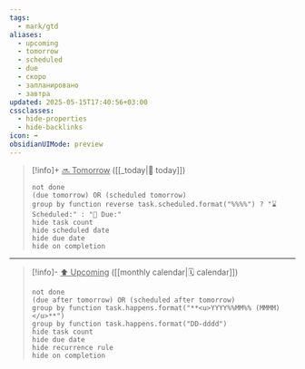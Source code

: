 ```yaml
---
tags:
  - mark/gtd
aliases:
  - upcoming
  - tomorrow
  - scheduled
  - due
  - скоро
  - запланировано
  - завтра
updated: 2025-05-15T17:40:56+03:00
cssclasses:
  - hide-properties
  - hide-backlinks
icon: ➡️
obsidianUIMode: preview
---
```


> [!info]+ <u>🔜 Tomorrow</u> ([[_today|📅 today]])
>
> ```tasks
> not done
> (due tomorrow) OR (scheduled tomorrow)
> group by function reverse task.scheduled.format("%%%%") ? "⌛ Scheduled:" : "📅 Due:"
> hide task count
> hide scheduled date
> hide due date
> hide on completion
> ```

___

> [!info]- <u>⬆️ Upcoming</u> ([[monthly calendar|🗓️ calendar]])
> ```tasks
> not done
> (due after tomorrow) OR (scheduled after tomorrow)
> group by function task.happens.format("**<u>YYYY%%MM%% (MMMM)</u>**")
> group by function task.happens.format("DD-dddd")
> hide task count
> hide due date
> hide recurrence rule
> hide on completion
> ```
